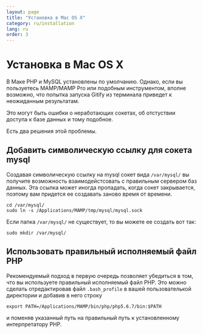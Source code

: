 ```yaml
---
layout: page
title: "Установка в Mac OS X"
category: ru/installation
lang: ru
order: 3
---
```


# Установка в Mac OS X

В Маке PHP и MySQL установлены по умолчанию. Однако, если вы пользуетесь MAMP/MAMP Pro или подобным инструментом, вполне возможно, что попытка запуска Gitify из терминала приведет к неожиданным результатам.

Это могут быть ошибки о неработающих сокетах, об отстуствии доступа к базе данных и тому подобное.

Есть два решения этой проблемы.

## Добавить символическую ссылку для сокета mysql

Создавая символическую ссылку на mysql сокет вида `/var/mysql/` вы получите возможность взаимодейстсовать с правильным сервером баз данных. Эта ссылка может иногда пропадать, когда сокет закрывается, поэтому вам придется ее создавать заново время от времени. 

````
cd /var/mysql/
sudo ln -s /Applications/MAMP/tmp/mysql/mysql.sock
````

Если папка `/var/mysql/` не существует, то вы можете ее создать вот так:

```
sudo mkdir /var/mysql/
```

## Использовать правильный исполняемый файл PHP

Рекомендуемый подход в первую очередь позволяет убедиться в том, что вы используете правильный исполняемый файл PHP. Это можно сделать отредактировав файл `.bash_profile` в вашей пользователькой директории и добавив в него строку

```
export PATH=/Applications/MAMP/bin/php/php5.6.7/bin:$PATH
```

и поменяв указанный путь на правильный путь к установленному интерпретатору PHP.
